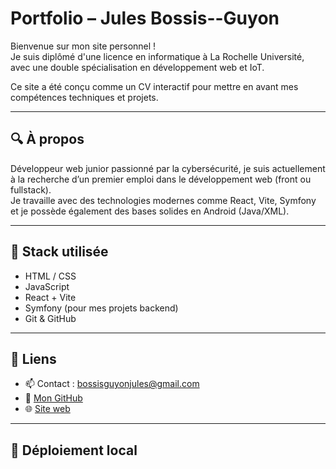 # Portfolio – Jules Bossis--Guyon

Bienvenue sur mon site personnel !  
Je suis diplômé d'une licence en informatique à La Rochelle Université, avec une double spécialisation en développement web et IoT.

Ce site a été conçu comme un CV interactif pour mettre en avant mes compétences techniques et projets.

---

## 🔍 À propos

Développeur web junior passionné par la cybersécurité, je suis actuellement à la recherche d’un premier emploi dans le développement web (front ou fullstack).  
Je travaille avec des technologies modernes comme React, Vite, Symfony et je possède également des bases solides en Android (Java/XML).

---

## 🧰 Stack utilisée

- HTML / CSS
- JavaScript
- React + Vite
- Symfony (pour mes projets backend)
- Git & GitHub

---

## 🔗 Liens

- 📫 Contact : bossisguyonjules@gmail.com
- 🔗 [Mon GitHub](https://github.com/JulesBOSSIS)
- 🌐 [Site web](lien-vers-ton-deploiement-si-tu-en-as-un)

---

## 🚀 Déploiement local
